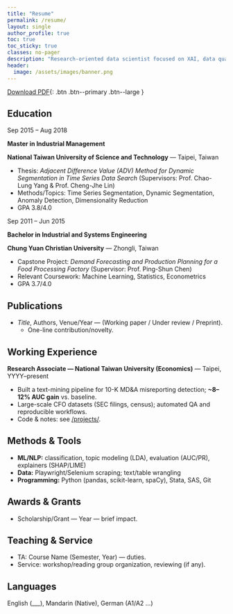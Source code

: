 ```yaml
---
title: "Resume"
permalink: /resume/
layout: single
author_profile: true
toc: true
toc_sticky: true
classes: no-pager
description: "Research-oriented data scientist focused on XAI, data quality, and misinformation detection."
header:
  image: /assets/images/banner.png
---
```


[Download PDF](/assets/cv/WeiJu_Liao_CV.pdf){: .btn .btn--primary .btn--large }

## Education

<div class="edu">

  <div class="edu-item">
    <div class="edu-date">Sep 2015 – Aug 2018</div>
    <div class="edu-body">
      <div class="edu-heading">
        <p class="edu-degree"><strong>Master in Industrial Management</strong></p>
        <p class="edu-school"><strong>National Taiwan University of Science and Technology</strong> — Taipei, Taiwan</p>
      </div>
      <ul>
        <li>Thesis: <em>Adjacent Difference Value (ADV) Method for Dynamic Segmentation in Time Series Data Search</em> (Supervisors: Prof. Chao-Lung Yang & Prof. Cheng-Jhe Lin)</li>
        <li>Methods/Topics: Time Series Segmentation, Dynamic Segmentation, Anomaly Detection, Dimensionality Reduction</li>
        <li>GPA 3.8/4.0</li>
      </ul>
    </div>
  </div>

  <div class="edu-item">
    <div class="edu-date">Sep 2011 – Jun 2015</div>
    <div class="edu-body">
      <div class="edu-heading">
        <p class="edu-degree"><strong>Bachelor in Industrial and Systems Engineering</strong></p>
        <p class="edu-school"><strong>Chung Yuan Christian University</strong> — Zhongli, Taiwan</p>
      </div>
      <ul>
        <li>Capstone Project: <em>Demand Forecasting and Production Planning for a Food Processing Factory</em> (Supervisor: Prof. Ping-Shun Chen)</li>
        <li>Relevant Coursework: Machine Learning, Statistics, Econometrics</li>
        <li>GPA 3.7/4.0</li>
      </ul>
    </div>
  </div>

</div>


## Publications
- *Title*, Authors, Venue/Year — (Working paper / Under review / Preprint).  
  - One-line contribution/novelty.

## Working Experience
**Research Associate — National Taiwan University (Economics)** — Taipei, YYYY–present  
- Built a text-mining pipeline for 10-K MD&A misreporting detection; **~8–12% AUC gain** vs. baseline.  
- Large-scale CFO datasets (SEC filings, census); automated QA and reproducible workflows.  
- Code & notes: see [/projects/](/projects/).

## Methods & Tools
- **ML/NLP:** classification, topic modeling (LDA), evaluation (AUC/PR), explainers (SHAP/LIME)  
- **Data:** Playwright/Selenium scraping; text/table wrangling  
- **Programming:** Python (pandas, scikit-learn, spaCy), Stata, SAS, Git

## Awards & Grants
- Scholarship/Grant — Year — brief impact.

## Teaching & Service
- TA: Course Name (Semester, Year) — duties.  
- Service: workshop/reading group organization, reviewing (if any).

## Languages
English (___), Mandarin (Native), German (A1/A2 …)